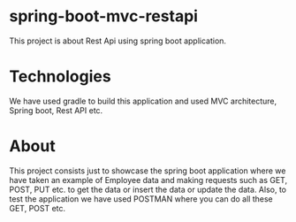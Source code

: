 # spring-boot-mvc-restapi

This project is about Rest Api using spring boot application.

# Technologies

We have used gradle to build this application and used MVC architecture, Spring boot, Rest API etc.

# About

This project consists just to showcase the spring boot application where we have taken an example of Employee data and making 
requests such as GET, POST, PUT etc. to get the data or insert the data or update the data.
Also, to test the application we have used POSTMAN where you can do all these GET, POST etc.
